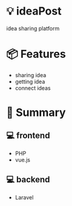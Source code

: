 # :bulb: ideaPost
idea sharing platform

# :package: Features
+ sharing idea
+ getting idea
+ connect ideas

# :speech_balloon: Summary
## :computer: frontend
+ PHP
+ vue.js
## :computer: backend
+ Laravel
